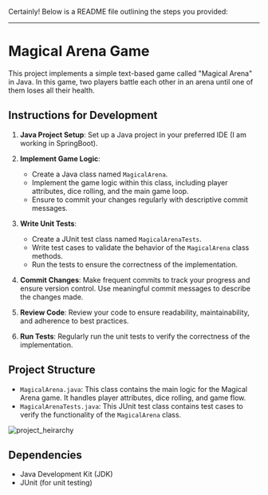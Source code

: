 Certainly! Below is a README file outlining the steps you provided:

---

# Magical Arena Game

This project implements a simple text-based game called "Magical Arena" in Java. In this game, two players battle each other in an arena until one of them loses all their health.


## Instructions for Development

1. **Java Project Setup**: Set up a Java project in your preferred IDE (I am working in SpringBoot).
   
2. **Implement Game Logic**:
   - Create a Java class named `MagicalArena`.
   - Implement the game logic within this class, including player attributes, dice rolling, and the main game loop.
   - Ensure to commit your changes regularly with descriptive commit messages.

3. **Write Unit Tests**:
   - Create a JUnit test class named `MagicalArenaTests`.
   - Write test cases to validate the behavior of the `MagicalArena` class methods.
   - Run the tests to ensure the correctness of the implementation.

4. **Commit Changes**: Make frequent commits to track your progress and ensure version control. Use meaningful commit messages to describe the changes made.

5. **Review Code**: Review your code to ensure readability, maintainability, and adherence to best practices.

6. **Run Tests**: Regularly run the unit tests to verify the correctness of the implementation.


## Project Structure

- `MagicalArena.java`: This class contains the main logic for the Magical Arena game. It handles player attributes, dice rolling, and game flow.
- `MagicalArenaTests.java`: This JUnit test class contains test cases to verify the functionality of the `MagicalArena` class.

![project_heirarchy](https://github.com/parulparashar100/minio-full-project/assets/74699172/910fdf7c-f6f9-4310-bda9-c4ffad2610cd)



## Dependencies

- Java Development Kit (JDK)
- JUnit (for unit testing)
